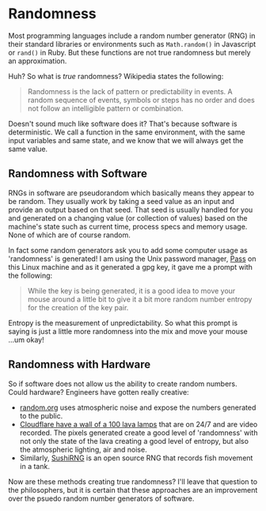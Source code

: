 # Randomness

Most programming languages include a random number generator (RNG) in their standard libraries or environments such as `Math.random()` in Javascript or `rand()` in Ruby. But these functions are not true randomness but merely an approximation.

Huh? So what is _true_ randomness? Wikipedia states the following:

> Randomness is the lack of pattern or predictability in events. A random sequence of events, symbols or steps has no order and does not follow an intelligible pattern or combination.

Doesn't sound much like software does it? That's because software is deterministic. We call a function in the same environment, with the same input variables and same state, and we know that we will always get the same value.

## Randomness with Software

RNGs in software are pseudorandom which basically means they appear to be random. They usually work by taking a seed value as an input and provide an output based on that seed. That seed is usually handled for you and generated on a changing value (or collection of values) based on the machine's state such as current time, process specs and memory usage. None of which are of course random.

In fact some random generators ask you to add some computer usage as 'randomness' is generated! I am using the Unix password manager, [Pass](https://www.passwordstore.org) on this Linux machine and as it generated a gpg key, it gave me a prompt with the following:

> While the key is being generated, it is a good idea to move your mouse around a little bit to give it a bit more random number entropy for the creation of the key pair.

Entropy is the measurement of unpredictability. So what this prompt is saying is just a little more randomness into the mix and move your mouse ...um okay!

## Randomness with Hardware

So if software does not allow us the ability to create random numbers. Could hardware? Engineers have gotten really creative:

- [random.org](https://www.random.org) uses atmospheric noise and expose the numbers generated to the public.
- [Cloudflare have a wall of a 100 lava lamps](https://www.youtube.com/watch?v=1cUUfMeOijg) that are on 24/7 and are video recorded. The pixels generated create a good level of 'randomness' with not only the state of the lava creating a good level of entropy, but also the atmospheric lighting, air and noise.
- Similarly, [SushiRNG](https://github.com/FishyByte/SushiRNG) is an open source RNG that records fish movement in a tank.

Now are these methods creating true randomness? I'll leave that question to the philosophers, but it is certain that these approaches are an improvement over the psuedo random number generators of software.